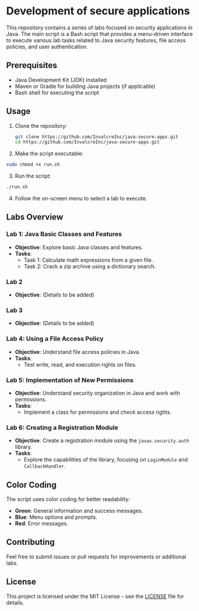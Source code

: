 # Development of secure applications

This repository contains a series of labs focused on security applications in Java. The main script is a Bash script that provides a menu-driven interface to execute various lab tasks related to Java security features, file access policies, and user authentication.

## Prerequisites

- Java Development Kit (JDK) installed
- Maven or Gradle for building Java projects (if applicable)
- Bash shell for executing the script

## Usage

1. Clone the repository:

   ```bash
   git clone https://github.com/InvalcreInc/java-secure-apps.git
   cd https://github.com/InvalcreInc/java-secure-apps.git
   ```

2. Make the script executable:

```bash
sudo chmod +x run.sh
```

3. Run the script:

```bash
./run.sh
```

4. Follow the on-screen menu to select a lab to execute.

## Labs Overview

### Lab 1: Java Basic Classes and Features

- **Objective**: Explore basic Java classes and features.
- **Tasks**:
  - Task 1: Calculate math expressions from a given file.
  - Task 2: Crack a zip archive using a dictionary search.

### Lab 2

- **Objective**: (Details to be added)

### Lab 3

- **Objective**: (Details to be added)

### Lab 4: Using a File Access Policy

- **Objective**: Understand file access policies in Java.
- **Tasks**:
  - Test write, read, and execution rights on files.

### Lab 5: Implementation of New Permissions

- **Objective**: Understand security organization in Java and work with permissions.
- **Tasks**:
  - Implement a class for permissions and check access rights.

### Lab 6: Creating a Registration Module

- **Objective**: Create a registration module using the `javax.security.auth` library.
- **Tasks**:
  - Explore the capabilities of the library, focusing on `LoginModule` and `CallbackHandler`.

## Color Coding

The script uses color coding for better readability:

- **Green**: General information and success messages.
- **Blue**: Menu options and prompts.
- **Red**: Error messages.

## Contributing

Feel free to submit issues or pull requests for improvements or additional labs.

## License

This project is licensed under the MIT License - see the [LICENSE](LICENSE) file for details.
